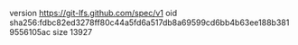 version https://git-lfs.github.com/spec/v1
oid sha256:fdbc82ed3278ff80c44a5fd6a517db8a69599cd6bb4b63ee188b3819556105ac
size 13927
